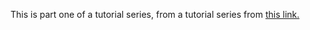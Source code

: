 This is part one of a tutorial series, from a tutorial series from [this link.](https://dev.to/tallangroberg/using-stripe-to-make-credit-card-charges-part-1-3mgd)



